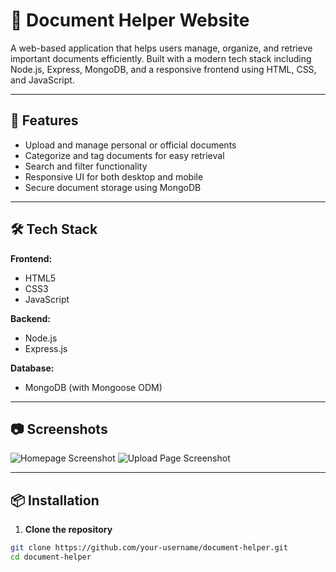 # 📄 Document Helper Website

A web-based application that helps users manage, organize, and retrieve important documents efficiently. Built with a modern tech stack including Node.js, Express, MongoDB, and a responsive frontend using HTML, CSS, and JavaScript.

---

## 🚀 Features

- Upload and manage personal or official documents
- Categorize and tag documents for easy retrieval
- Search and filter functionality
- Responsive UI for both desktop and mobile
- Secure document storage using MongoDB

---

## 🛠️ Tech Stack

**Frontend:**
- HTML5
- CSS3
- JavaScript

**Backend:**
- Node.js
- Express.js

**Database:**
- MongoDB (with Mongoose ODM)

---

## 📷 Screenshots

<!-- Add your screenshots or GIFs here -->
![Homepage Screenshot](./screenshots/homepage.png)
![Upload Page Screenshot](./screenshots/upload.png)

---

## 📦 Installation

1. **Clone the repository**

```bash
git clone https://github.com/your-username/document-helper.git
cd document-helper
